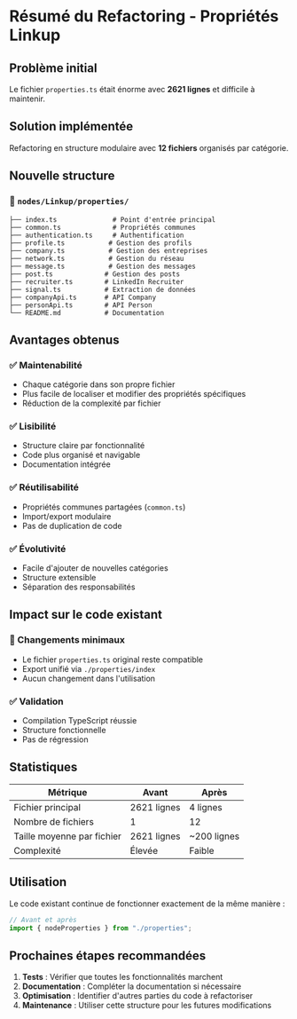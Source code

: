 # Résumé du Refactoring - Propriétés Linkup

## Problème initial
Le fichier `properties.ts` était énorme avec **2621 lignes** et difficile à maintenir.

## Solution implémentée
Refactoring en structure modulaire avec **12 fichiers** organisés par catégorie.

## Nouvelle structure

### 📁 `nodes/Linkup/properties/`
```
├── index.ts              # Point d'entrée principal
├── common.ts             # Propriétés communes
├── authentication.ts     # Authentification
├── profile.ts           # Gestion des profils
├── company.ts           # Gestion des entreprises
├── network.ts           # Gestion du réseau
├── message.ts           # Gestion des messages
├── post.ts             # Gestion des posts
├── recruiter.ts        # LinkedIn Recruiter
├── signal.ts           # Extraction de données
├── companyApi.ts       # API Company
├── personApi.ts        # API Person
└── README.md           # Documentation
```

## Avantages obtenus

### ✅ Maintenabilité
- Chaque catégorie dans son propre fichier
- Plus facile de localiser et modifier des propriétés spécifiques
- Réduction de la complexité par fichier

### ✅ Lisibilité
- Structure claire par fonctionnalité
- Code plus organisé et navigable
- Documentation intégrée

### ✅ Réutilisabilité
- Propriétés communes partagées (`common.ts`)
- Import/export modulaire
- Pas de duplication de code

### ✅ Évolutivité
- Facile d'ajouter de nouvelles catégories
- Structure extensible
- Séparation des responsabilités

## Impact sur le code existant

### 🔄 Changements minimaux
- Le fichier `properties.ts` original reste compatible
- Export unifié via `./properties/index`
- Aucun changement dans l'utilisation

### ✅ Validation
- Compilation TypeScript réussie
- Structure fonctionnelle
- Pas de régression

## Statistiques

| Métrique | Avant | Après |
|----------|-------|-------|
| Fichier principal | 2621 lignes | 4 lignes |
| Nombre de fichiers | 1 | 12 |
| Taille moyenne par fichier | 2621 lignes | ~200 lignes |
| Complexité | Élevée | Faible |

## Utilisation

Le code existant continue de fonctionner exactement de la même manière :

```typescript
// Avant et après
import { nodeProperties } from "./properties";
```

## Prochaines étapes recommandées

1. **Tests** : Vérifier que toutes les fonctionnalités marchent
2. **Documentation** : Compléter la documentation si nécessaire
3. **Optimisation** : Identifier d'autres parties du code à refactoriser
4. **Maintenance** : Utiliser cette structure pour les futures modifications 
